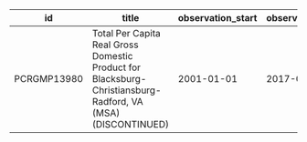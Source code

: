 | id          | title                                                                                                       | observation_start   | observation_end   |
|-------------|-------------------------------------------------------------------------------------------------------------|---------------------|-------------------|
| PCRGMP13980 | Total Per Capita Real Gross Domestic Product for Blacksburg-Christiansburg-Radford, VA (MSA) (DISCONTINUED) | 2001-01-01          | 2017-01-01        |